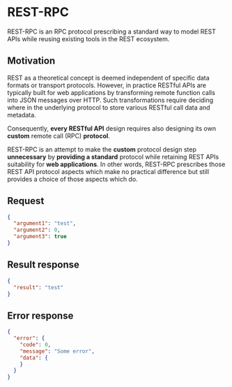 # REST-RPC

REST-RPC is an RPC protocol prescribing a standard way to model REST APIs while reusing existing tools in the REST ecosystem.

## Motivation

REST as a theoretical concept is deemed independent of specific data formats or transport protocols. However, in practice RESTful APIs are typically built for web applications by transforming remote function calls into JSON messages over HTTP. Such transformations require deciding where in the underlying protocol to store various RESTful call data and metadata.

Consequently, **every RESTful API** design requires also designing its own **custom** remote call (RPC) **protocol**.

REST-RPC is an attempt to make the **custom** protocol design step **unnecessary** by **providing a standard** protocol while retaining REST APIs suitability for **web applications**. In other words, REST-RPC prescribes those REST API protocol aspects which make no practical difference but still provides a choice of those aspects which do.

## Request

```json
{
  "argument1": "test",
  "argument2": 0,
  "argument3": true
}
```

## Result response

```json
{
  "result": "test"
}
```

## Error response

```json
{
  "error": {
    "code": 0,
    "message": "Some error",
    "data": {
    }
  }
}
```
